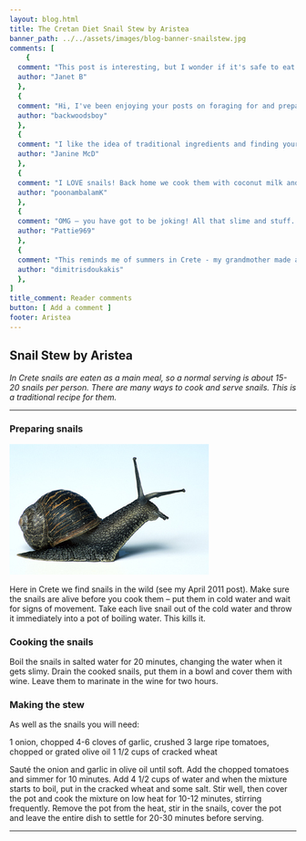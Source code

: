 ```yaml
---
layout: blog.html
title: The Cretan Diet Snail Stew by Aristea
banner_path: ../../assets/images/blog-banner-snailstew.jpg
comments: [
	{
  comment: "This post is interesting, but I wonder if it's safe to eat all types of snails. Do you know if English garden snails are OK to prepare and eat the same way?",
  author: "Janet B"
  },
  {
  comment: "Hi, I've been enjoying your posts on foraging for and preparing snails. Not something I thought about before, but I may try it!",
  author: "backwoodsboy"
  },
  {
  comment: "I like the idea of traditional ingredients and finding your own food, but this recipe looks really time-consuming. Not for a housewife who also holds down a job.",
  author: "Janine McD"
  },
  {
  comment: "I LOVE snails! Back home we cook them with coconut milk and shrimp paste. Your recipe sounds delicious too!",
  author: "poonambalamK"
  },
  {
  comment: "OMG – you have got to be joking! All that slime and stuff. Just thinking about it makes me feel ill!",
  author: "Pattie969"
  },
  {
  comment: "This reminds me of summers in Crete - my grandmother made a dish like this. But I can't see my kids going for it – burgers are more their thing!",
  author: "dimitrisdoukakis"
  },
]
title_comment: Reader comments
button: [ Add a comment ]
footer: Aristea
---
```


## Snail Stew by Aristea

_In Crete snails are eaten as a main meal, so a normal serving is about 15-20 snails per person. There are many ways to cook and serve snails. This is a traditional recipe for them._

---

### Preparing snails

![](../../assets/images/blog-image-snailstew.png)

Here in Crete we find snails in the wild (see my April 2011 post). Make sure the snails are alive before you cook them – put them in cold water and wait for signs of movement. Take each live snail out of the cold water and throw it immediately into a pot of boiling water. This kills it.

### Cooking the snails

Boil the snails in salted water for 20 minutes, changing the water when it gets slimy. Drain the cooked snails, put them in a bowl and cover them with wine. Leave them to marinate in the wine for two hours.

### Making the stew

As well as the snails you will need:

1 onion, chopped
4-6 cloves of garlic, crushed
3 large ripe tomatoes, chopped or grated
olive oil
1 1/2 cups of cracked wheat

Sauté the onion and garlic in olive oil until soft. Add the chopped tomatoes and simmer for 10 minutes. Add 4 1/2 cups of water and when the mixture starts to boil, put in the cracked wheat and some salt. Stir well, then cover the pot and cook the mixture on low heat for 10-12 minutes, stirring frequently. Remove the pot from the heat, stir in the snails, cover the pot and leave the entire dish to settle for 20-30 minutes before serving.

---
